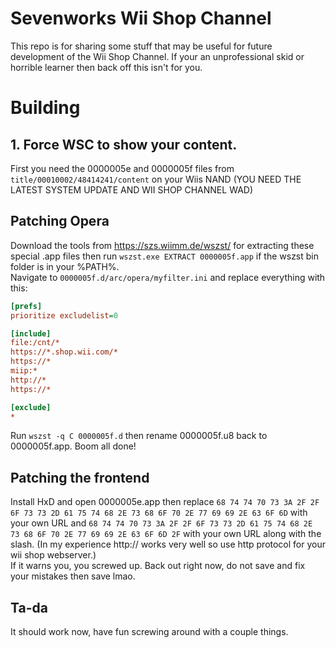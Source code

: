 # Sevenworks Wii Shop Channel
This repo is for sharing some stuff that may be useful for future development of the Wii Shop Channel. If your an unprofessional skid or horrible learner then back off this isn't for you.
# Building
## 1. Force WSC to show your content.
First you need the 0000005e and 0000005f files from `title/00010002/48414241/content` on your Wiis NAND (YOU NEED THE LATEST SYSTEM UPDATE AND WII SHOP CHANNEL WAD)
## Patching Opera
Download the tools from https://szs.wiimm.de/wszst/ for extracting these special .app files then run `wszst.exe EXTRACT 0000005f.app` if the wszst bin folder is in your %PATH%.  
Navigate to `0000005f.d/arc/opera/myfilter.ini` and replace everything with this:
```ini
[prefs]
prioritize excludelist=0

[include]
file:/cnt/*
https://*.shop.wii.com/*
https://*
miip:*
http://*
https://*

[exclude]
*
```
Run `wszst -q C 0000005f.d` then rename 0000005f.u8 back to 0000005f.app. Boom all done!
## Patching the frontend
Install HxD and open 0000005e.app then replace `68 74 74 70 73 3A 2F 2F 6F 73 73 2D 61 75 74 68 2E 73 68 6F 70 2E 77 69 69 2E 63 6F 6D` with your own URL and `68 74 74 70 73 3A 2F 2F 6F 73 73 2D 61 75 74 68 2E 73 68 6F 70 2E 77 69 69 2E 63 6F 6D 2F` with your own URL along with the slash. (In my experience http:// works very well so use http protocol for your wii shop webserver.)  
If it warns you, you screwed up. Back out right now, do not save and fix your mistakes then save lmao.
## Ta-da
It should work now, have fun screwing around with a couple things.
